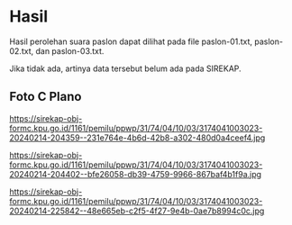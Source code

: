 # Hasil

Hasil perolehan suara paslon dapat dilihat pada file paslon-01.txt, paslon-02.txt, dan paslon-03.txt.

Jika tidak ada, artinya data tersebut belum ada pada SIREKAP.

## Foto C Plano

https://sirekap-obj-formc.kpu.go.id/1161/pemilu/ppwp/31/74/04/10/03/3174041003023-20240214-204359--231e764e-4b6d-42b8-a302-480d0a4ceef4.jpg

https://sirekap-obj-formc.kpu.go.id/1161/pemilu/ppwp/31/74/04/10/03/3174041003023-20240214-204402--bfe26058-db39-4759-9966-867baf4b1f9a.jpg

https://sirekap-obj-formc.kpu.go.id/1161/pemilu/ppwp/31/74/04/10/03/3174041003023-20240214-225842--48e665eb-c2f5-4f27-9e4b-0ae7b8994c0c.jpg
